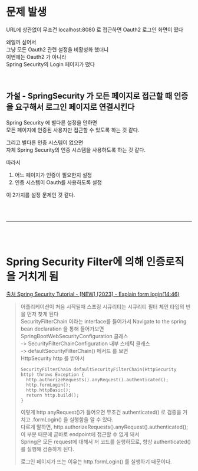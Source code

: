 # 문제 발생  
URL에 상관없이 무조건 localhost:8080 로 접근하면 Oauth2 로그인 화면이 떴다  
  
왜일까 싶어서  
그냥 모든 Oauth2 관련 설정을 비활성화 했더니  
이번에는 Oauth2 가 아니라  
Spring Security의 Login 페이지가 떴다  
  
<br>
  
## 가설 - SpringSecurity 가 모든 페이지로 접근할 때 인증을 요구해서 로그인 페이지로 연결시킨다  
  
Spring Security 에 별다른 설정을 안하면  
모든 페이지에 인증된 사용자만 접근할 수 있도록 하는 것 같다.     
  
그리고 별다른 인증 시스템이 없으면  
자체 Spring Security의 인증 시스템을 사용하도록 하는 것 같다.  
  
따라서  
1. 어느 페이지가 인증이 필요한지 설정      
2. 인증 시스템이 Oauth를 사용하도록 설정    

이 2가지를 설정 문제인 것 같다.  

<br><br>

---

<br><br>

# Spring Security Filter에 의해 인증로직을 거치게 됨  

[출처 Spring Security Tutorial - [NEW] [2023] - Explain form login(14:46)](https://youtu.be/b9O9NI-RJ3o?t=874)  
  
> 어플리케이션이 처음 시작될때 스프링 시큐리티는 시큐리티 필터 체인 타입의 빈을 먼저 찾게 된다  
> SecurityFilterChain 이라는 interface를 들어가서 Navigate to the spring bean declaration 을 통해 들어가보면  
> SpringBootWebSecurityConfiguration 클래스   
> -> SecurityFilterChainConfiguration 내부 스테틱 클래스   
> -> defaultSecurityFilterChain() 메서드 를 보면    
> HttpSecurity http 를 받아서   
> ```
> SecurityFilterChain defaultSecurityFilterChain(HttpSecurity http) throws Exception {
>   http.authorizeRequests().anyRequest().authenticated();  
>   http.formLogin();
>   http.httpBasic();
>   return http.build();
> }
> ```
>  
> 이렇게 http anyRequest()가 들어오면 무조건 authenticated() 로 검증을 거치고 .formLogin() 을 실행함을 알 수 있다.    
> 다르게 말하면, http.authorizeRequests().anyRequest().authenticated(); 이 부분 때문에 곧바로 endpoint에 접근할 수 없게 돼서   
> Spring은 모든 request에 대해서 저 코드를 실행하므로, 항상 authenticated() 를 실행해 검증하게 된다.  
>   
> 로그인 페이지가 뜨는 이유는 http.formLogin() 를 실행하기 때문이다.    
